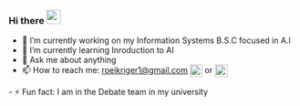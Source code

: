 ### Hi there <img src="https://media.giphy.com/media/hvRJCLFzcasrR4ia7z/giphy.gif" width="25px"/>

- 🔭 I’m currently working on my Information Systems B.S.C focused in A.I
- 🌱 I’m currently learning Inroduction to AI
- 💬 Ask me about anything
- 📫 How to reach me: roeikriger1@gmail.com
  <img align="center" alt="RoiKriger's gmail" width="22px" src="https://cdn.jsdelivr.net/npm/simple-icons@v3/icons/gmail.svg" /></a> or 
  <a href="https://www.linkedin.com/in/roei-kriger/">
  <img align="center" alt="RoiKriger's LinkdeIN" width="22px" src="https://cdn.jsdelivr.net/npm/simple-icons@v3/icons/linkedin.svg" />
</a>
- ⚡ Fun fact: I am in the Debate team in my university

